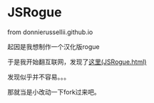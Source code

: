 # JSRogue
from donnierussellii.github.io

起因是我想制作一个汉化版rogue

于是我开始翻互联网，发现了[这里\(JSRogue.html\)](https://github.com/donnierussellii/donnierussellii.github.io/)

发现似乎并不容易。。。

那就当是小改动一下fork过来吧。
